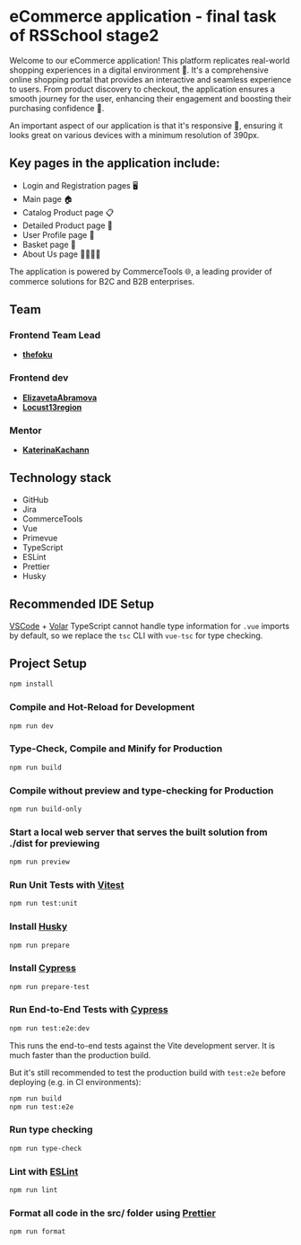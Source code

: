 # eCommerce application - final task of RSSchool stage2

Welcome to our eCommerce application! This platform replicates real-world shopping experiences in a digital environment 🏪. It's a comprehensive online shopping portal that provides an interactive and seamless experience to users. From product discovery to checkout, the application ensures a smooth journey for the user, enhancing their engagement and boosting their purchasing confidence 🚀.

An important aspect of our application is that it's responsive 📲, ensuring it looks great on various devices with a minimum resolution of 390px.

## Key pages in the application include:

- Login and Registration pages 🖥️
- Main page 🏠
- Catalog Product page 📋
- Detailed Product page 🔎
- User Profile page 👤
- Basket page 🛒
- About Us page 🙋‍♂️🙋‍♀️

The application is powered by CommerceTools 🌐, a leading provider of commerce solutions for B2C and B2B enterprises.

## Team

### Frontend Team Lead

- **[thefoku](https://github.com/thefoku)**

### Frontend dev

- **[ElizavetaAbramova](https://github.com/elizavetaabramova)**
- **[Locust13region](https://github.com/Locust13region)**

### Mentor

- **[KaterinaKachann](https://github.com/katerinakachann)**

## Technology stack

- GitHub
- Jira
- CommerceTools
- Vue
- Primevue
- TypeScript
- ESLint
- Prettier
- Husky

## Recommended IDE Setup

[VSCode](https://code.visualstudio.com/) + [Volar](https://marketplace.visualstudio.com/items?itemName=Vue.volar)
TypeScript cannot handle type information for `.vue` imports by default, so we replace the `tsc` CLI with `vue-tsc` for type checking.

## Project Setup

```sh
npm install
```

### Compile and Hot-Reload for Development

```sh
npm run dev
```

### Type-Check, Compile and Minify for Production

```sh
npm run build
```

### Compile without preview and type-checking for Production

```sh
npm run build-only
```

### Start a local web server that serves the built solution from ./dist for previewing

```sh
npm run preview
```

### Run Unit Tests with [Vitest](https://vitest.dev/)

```sh
npm run test:unit
```

### Install [Husky](https://typicode.github.io/husky/)

```sh
npm run prepare
```

### Install [Cypress](https://www.cypress.io/)

```sh
npm run prepare-test
```

### Run End-to-End Tests with [Cypress](https://www.cypress.io/)

```sh
npm run test:e2e:dev
```

This runs the end-to-end tests against the Vite development server.
It is much faster than the production build.

But it's still recommended to test the production build with `test:e2e` before deploying (e.g. in CI environments):

```sh
npm run build
npm run test:e2e
```

### Run type checking

```sh
npm run type-check
```

### Lint with [ESLint](https://eslint.org/)

```sh
npm run lint
```

### Format all code in the src/ folder using [Prettier](https://prettier.io/)

```sh
npm run format
```
